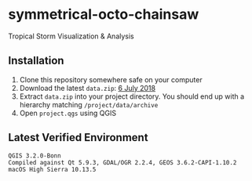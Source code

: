 # symmetrical-octo-chainsaw
Tropical Storm Visualization & Analysis

## Installation

1. Clone this repository somewhere safe on your computer
2. Download the latest `data.zip`: [6 July 2018](https://spatialgisdbinterns20614.file.core.windows.net/hurricanes/data.zip?st=2018-07-06T18%3A29%3A02Z&se=2019-07-07T18%3A29%3A00Z&sp=rl&sv=2017-07-29&sr=f&sig=0h43yLBEUNyveT%2B7J0kum4DHZbo89Q0cGgzjkFFgZhI%3D)
3. Extract `data.zip` into your project directory. You should end up with a hierarchy matching `/project/data/archive`
4. Open `project.qgs` using QGIS

## Latest Verified Environment
    QGIS 3.2.0-Bonn
    Compiled against Qt 5.9.3, GDAL/OGR 2.2.4, GEOS 3.6.2-CAPI-1.10.2
    macOS High Sierra 10.13.5 
